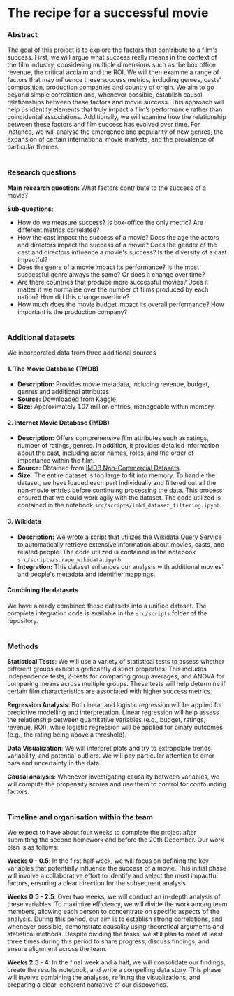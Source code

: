 # The recipe for a successful movie
### Abstract
The goal of this project is to explore the factors that contribute to a film's success. First, we will argue what success really means in the context of the film industry, considering multiple dimensions such as the box office revenue, the critical acclaim and the ROI. We will then examine a range of factors that may influence these success metrics, including genres, casts' composition, production companies and country of origin. We aim to go beyond simple correlation and, whenever possible, establish causal relationships between these factors and movie success. This approach will help us identify elements that truly impact a film’s performance rather than coincidental associations. Additionally, we will examine how the relationship between these factors and film success has evolved over time. For instance, we will analyse the emergence and popularity of new genres, the expansion of certain international movie markets, and the prevalence of particular themes.
<br><br>

### Research questions
**Main research question:** What factors contribute to the success of a movie?

**Sub-questions:**
- How do we measure success? Is box-office the only metric? Are different metrics correlated?
- How the cast impact the success of a movie? Does the age the actors and directors impact the success of a movie? Does the gender of the cast and directors influence a movie's success? Is the diversity of a cast impactful?
- Does the genre of a movie impact its performance? Is the most successful genre always the same? Or does it change over time?
- Are there countries that produce more successful movies? Does it matter if we normalise over the number of films produced by each nation? How did this change overtime?
- How much does the movie budget impact its overall performance? How important is the production company?
<br><br>

### Additional datasets
We incorporated data from three additional sources

#### 1. The Movie Database (TMDB)
- **Description:** Provides movie metadata, including revenue, budget, genres and additional attributes.
- **Source:** Downloaded from [Kaggle](https://www.kaggle.com/datasets/asaniczka/tmdb-movies-dataset-2023-930k-movies).
- **Size:** Approximately 1.07 million entries, manageable within memory.

#### 2. Internet Movie Database (IMDB)
- **Description:** Offers comprehensive film attributes such as ratings, number of ratings, genres. In addition, it provides detailed information about the cast, including actor names, roles, and the order of importance within the film.
- **Source:** Obtained from [IMDB Non-Commercial Datasets](https://developer.imdb.com/non-commercial-datasets/).
- **Size:** The entire dataset is too large to fit into memory. To handle the dataset, we have loaded each part individually and filtered out all the non-movie entries before continuing processing the data. This process ensured that we could work agily with the dataset. The code utilized is contained in the notebook `src/scripts/imbd_dataset_filtering.ipynb`.

#### 3. Wikidata
- **Description:** We wrote a script that utilizes the [Wikidata Query Service](https://query.wikidata.org/) to automatically retrieve extensive information about movies, casts, and related people. The code utilized is contained in the notebook `src/scripts/scrape_wikidata.ipynb`.
- **Integration:** This dataset enhances our analysis with additional movies' and people's metadata and identifier mappings.

#### Combining the datasets
We have already combined these datasets into a unified dataset. The complete integration code is available in the `src/scripts` folder of the repository.
<br><br>

### Methods
**Statistical Tests**: We will use a variety of statistical tests to assess whether different groups exhibit significantly distinct properties. This includes independence tests, Z-tests for comparing group averages, and ANOVA for comparing means across multiple groups. These tests will help determine if certain film characteristics are associated with higher success metrics.

**Regression Analysis**: Both linear and logistic regression will be applied for predictive modelling and interpretation. Linear regression will help assess the relationship between quantitative variables (e.g., budget, ratings, revenue, ROI), while logistic regression will be applied for binary outcomes (e.g., the rating being above a threshold).

**Data Visualization**: We will interpret plots and try to extrapolate trends, variability, and potential outliers. We will pay particular attention to error bars and uncertainty in the data.

**Causal analysis**: Whenever investigating causality between variables, we will compute the propensity scores and use them to control for confounding factors.
<br><br>

### Timeline and organisation within the team

We expect to have about four weeks to complete the project after submitting the second homework and before the 20th December. Our work plan is as follows:

**Weeks 0 - 0.5**: In the first half week, we will focus on defining the key variables that potentially influence the success of a movie. This initial phase will involve a collaborative effort to identify and select the most impactful factors, ensuring a clear direction for the subsequent analysis.

**Weeks 0.5 - 2.5**: Over two weeks, we will conduct an in-depth analysis of these variables. To maximize efficiency, we will divide the work among team members, allowing each person to concentrate on specific aspects of the analysis. During this period, our aim is to establish strong correlations, and whenever possible, demonstrate causality using theoretical arguments and statistical methods. Despite dividing the tasks, we still plan to meet at least three times during this period to share progress, discuss findings, and ensure alignment across the team.

**Weeks 2.5 - 4**: In the final week and a half, we will consolidate our findings, create the results notebook, and write a compelling data story. This phase will involve combining the analyses, refining the visualizations, and preparing a clear, coherent narrative of our discoveries.
